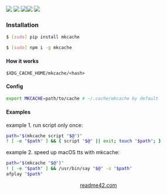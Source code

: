 <!--
https://readme42.com
-->



[![](https://img.shields.io/badge/OS-Unix-blue.svg?longCache=True)]()
[![](https://img.shields.io/pypi/v/mkcache.svg?maxAge=3600)](https://pypi.org/project/mkcache/)
[![](https://img.shields.io/npm/v/mkcache.svg?maxAge=3600)](https://www.npmjs.com/package/mkcache)[![](https://img.shields.io/badge/License-Unlicense-blue.svg?longCache=True)](https://unlicense.org/)
[![](https://github.com/andrewp-as-is/mkcache/workflows/tests42/badge.svg)](https://github.com/andrewp-as-is/mkcache/actions)

### Installation
```bash
$ [sudo] pip install mkcache
```

```bash
$ [sudo] npm i -g mkcache
```

#### How it works
```
$XDG_CACHE_HOME/mkcache/<hash>
```

#### Config
```bash
export MKCACHE=path/to/cache # ~/.cache/mkcache by default
```

#### Examples
example 1. run script only once:
```bash
path="$(mkcache script "$@")"
! [ -e "$path" ] && { script "$@" || exit; touch "$path"; }
```

example 2. speed up macOS tts with mkcache:
```bash
path="$(mkcache "$@")"
! [ -e "$path" ] && /usr/bin/say "$@" -o "$path"
afplay "$path"
```

<p align="center">
    <a href="https://readme42.com/">readme42.com</a>
</p>
